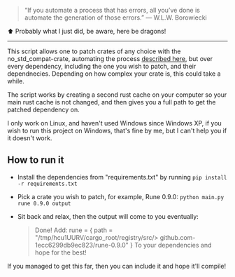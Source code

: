> “If you automate a process that has errors, all you’ve done is automate the generation of those errors.”
― W.L.W. Borowiecki 

⬆ Probably what I just did, be aware, here be dragons!

----

This script allows one to patch crates of any choice with the no_std_compat-crate, automating the process [described here](https://crates.io/crates/no-std-compat), but over every dependency, including the one you wish to patch, and their dependnecies. Depending on how complex your crate is, this could take a while.

The script works by creating a second rust cache on your computer so your main rust cache is not changed, and then gives you a full path to get the patched dependency on.

I only work on Linux, and haven't used Windows since Windows XP, if you wish to run this project on Windows, that's fine by me, but I can't help you if it doesn't work.

## How to run it

- Install the dependencies from "requirements.txt" by running `pip install -r requirements.txt`

- Pick a crate you wish to patch, for example, Rune 0.9.0: `python main.py rune 0.9.0 output`

- Sit back and relax, then the output will come to you eventually:

    > Done! Add:
    > rune = { path = "/tmp/hcu1UURV/cargo_root/registry/src/> github.com-1ecc6299db9ec823/rune-0.9.0" }
To your dependencies and hope for the best!

If you managed to get this far, then you can include it and hope it'll compile!